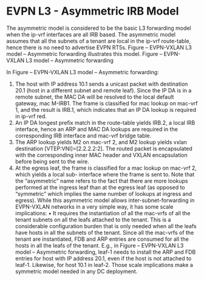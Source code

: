 # EVPN L3 - Asymmetric IRB Model 

The asymmetric model is considered to be the basic L3 forwarding model when the ip-vrf interfaces are all IRB based. The asymmetric model assumes that all the subnets of a tenant are local in the ip-vrf route-table, hence there is no need to advertise EVPN RT5s. Figure – EVPN-VXLAN L3 model – Asymmetric forwarding illustrates this model. 
Figure – EVPN-VXLAN L3 model – Asymmetric forwarding
 
 
In Figure – EVPN-VXLAN L3 model – Asymmetric forwarding: 
1.	The host with IP address 10.1 sends a unicast packet with destination 20.1 (host in a different subnet and remote leaf). Since the IP DA is in a remote subnet, the MAC DA will be resolved to the local default gateway, mac M-IRB1. The frame is classified for mac lookup on mac-vrf 1, and the result is IRB.1, which indicates that an IP DA lookup is required in ip-vrf red. 
2.	An IP DA longest prefix match in the route-table yields IRB.2, a local IRB interface, hence an ARP and MAC DA lookups are required in the corresponding IRB interface and mac-vrf bridge table. 
3.	The ARP lookup yields M2 on mac-vrf 2, and M2 lookup yields vxlan destination [VTEP:VNI]=[2.2.2.2:2]. The routed packet is encapsulated with the corresponding inner MAC header and VXLAN encapsulation before being sent to the wire. 
4.	At the egress leaf, the frame is classified for a mac lookup on mac-vrf 2, which yields a local sub- interface where the frame is sent to. 
Note that the “asymmetric” name refers to the fact that there are more lookups performed at the ingress leaf than at the egress leaf (as opposed to “symmetric” which implies the same number of lookups at ingress and egress). 
While this asymmetric model allows inter-subnet-forwarding in EVPN-VXLAN networks in a very simple way, it has some scale implications: 
•	It requires the instantiation of all the mac-vrfs of all the tenant subnets on all the leafs attached to the tenant. This is a considerable configuration burden that is only needed when all the leafs have hosts in all the subnets of the tenant. 
Since all the mac-vrfs of the tenant are instantiated, FDB and ARP entries are consumed for all the hosts in all the leafs of the tenant. E.g., in Figure – EVPN-VXLAN L3 model – Asymmetric forwarding, leaf-1 needs to install the ARP and FDB entries for host with IP address 20.1, even if the host is not attached to leaf-1. Likewise, for host 10.1 in leaf-2. 
Those scale implications make a symmetric model needed in any DC deployment. 
 
